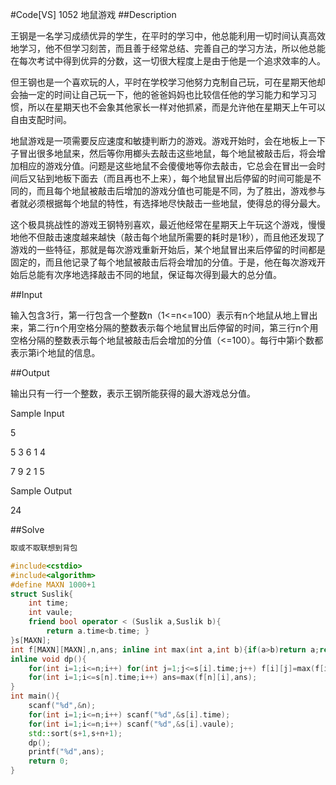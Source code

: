 #Code[VS] 1052 地鼠游戏
##Description

王钢是一名学习成绩优异的学生，在平时的学习中，他总能利用一切时间认真高效地学习，他不但学习刻苦，而且善于经常总结、完善自己的学习方法，所以他总能在每次考试中得到优异的分数，这一切很大程度上是由于他是一个追求效率的人。

但王钢也是一个喜欢玩的人，平时在学校学习他努力克制自己玩，可在星期天他却会抽一定的时间让自己玩一下，他的爸爸妈妈也比较信任他的学习能力和学习习惯，所以在星期天也不会象其他家长一样对他抓紧，而是允许他在星期天上午可以自由支配时间。

地鼠游戏是一项需要反应速度和敏捷判断力的游戏。游戏开始时，会在地板上一下子冒出很多地鼠来，然后等你用榔头去敲击这些地鼠，每个地鼠被敲击后，将会增加相应的游戏分值。问题是这些地鼠不会傻傻地等你去敲击，它总会在冒出一会时间后又钻到地板下面去（而且再也不上来），每个地鼠冒出后停留的时间可能是不同的，而且每个地鼠被敲击后增加的游戏分值也可能是不同，为了胜出，游戏参与者就必须根据每个地鼠的特性，有选择地尽快敲击一些地鼠，使得总的得分最大。

这个极具挑战性的游戏王钢特别喜欢，最近他经常在星期天上午玩这个游戏，慢慢地他不但敲击速度越来越快（敲击每个地鼠所需要的耗时是1秒），而且他还发现了游戏的一些特征，那就是每次游戏重新开始后，某个地鼠冒出来后停留的时间都是固定的，而且他记录了每个地鼠被敲击后将会增加的分值。于是，他在每次游戏开始后总能有次序地选择敲击不同的地鼠，保证每次得到最大的总分值。

##Input

输入包含3行，第一行包含一个整数n（1<=n<=100）表示有n个地鼠从地上冒出来，第二行n个用空格分隔的整数表示每个地鼠冒出后停留的时间，第三行n个用空格分隔的整数表示每个地鼠被敲击后会增加的分值（<=100）。每行中第i个数都表示第i个地鼠的信息。

##Output

输出只有一行一个整数，表示王钢所能获得的最大游戏总分值。

Sample Input

5

5 3 6 1 4

7 9 2 1 5

Sample Output

24

##Solve

```cpp
取或不取联想到背包

#include<cstdio>
#include<algorithm>
#define MAXN 1000+1
struct Suslik{
	int time;
	int vaule;
	friend bool operator < (Suslik a,Suslik b){
		return a.time<b.time; }
}s[MAXN];
int f[MAXN][MAXN],n,ans; inline int max(int a,int b){if(a>b)return a;return b;}
inline void dp(){
	for(int i=1;i<=n;i++) for(int j=1;j<=s[i].time;j++) f[i][j]=max(f[i-1][j-1]+s[i].vaule,f[i-1][j]);
	for(int i=1;i<=s[n].time;i++) ans=max(f[n][i],ans);
}
int main(){
	scanf("%d",&n);
	for(int i=1;i<=n;i++) scanf("%d",&s[i].time);
	for(int i=1;i<=n;i++) scanf("%d",&s[i].vaule);
	std::sort(s+1,s+n+1);
	dp();
	printf("%d",ans);
	return 0;
}
```